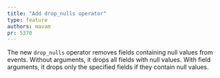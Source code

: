 ```yaml
---
title: "Add drop_nulls operator"
type: feature
authors: mavam
pr: 5370
---
```


The new `drop_nulls` operator removes fields containing null values from events. Without arguments, it drops all fields with null values. With field arguments, it drops only the specified fields if they contain null values.
